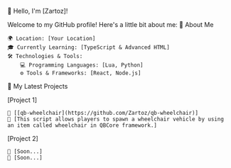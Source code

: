 👋 Hello, I'm [Zartoz]!

Welcome to my GitHub profile! Here's a little bit about me:
🚀 About Me

    🌍 Location: [Your Location]
    🎓 Currently Learning: [TypeScript & Advanced HTML]
    🛠️ Technologies & Tools:
        💻 Programming Languages: [Lua, Python]
        ⚙️ Tools & Frameworks: [React, Node.js]

🎨 My Latest Projects

[Project 1]

    🔗 [[qb-wheelchair](https://github.com/Zartoz/qb-wheelchair)]
    📝 [This script allows players to spawn a wheelchair vehicle by using an item called wheelchair in QBCore framework.]

[Project 2]

    🔗 [Soon...]
    📝 [Soon...]
